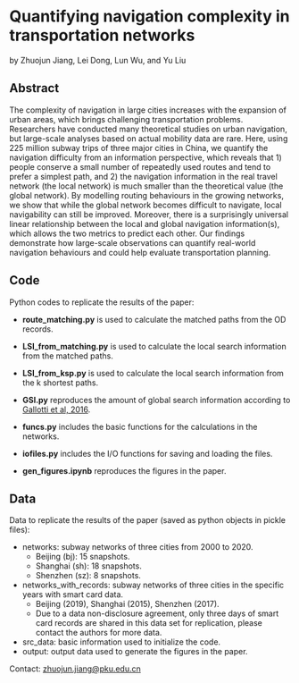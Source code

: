 # Quantifying navigation complexity in transportation networks
by Zhuojun Jiang, Lei Dong, Lun Wu, and Yu Liu

## Abstract
The complexity of navigation in large cities increases with the expansion of urban areas, which brings challenging transportation problems. Researchers have conducted many theoretical studies on urban navigation, but large-scale analyses based on actual mobility data are rare. Here, using 225 million subway trips of three major cities in China, we quantify the navigation difficulty from an information perspective, which reveals that 1) people conserve a small number of repeatedly used routes and tend to prefer a simplest path, and 2) the navigation information in the real travel network (the local network) is much smaller than the theoretical value (the global network). By modelling routing behaviours in the growing networks, we show that while the global network becomes difficult to navigate, local navigability can still be improved. Moreover, there is a surprisingly universal linear relationship between the local and global navigation information(s), which allows the two metrics to predict each other. Our findings demonstrate how large-scale observations can quantify real-world navigation behaviours and could help evaluate transportation planning.

## Code
Python codes to replicate the results of the paper:
- **route_matching.py** is used to calculate the matched paths from the OD records.

- **LSI_from_matching.py** is used to calculate the local search information from the matched paths. 

- **LSI_from_ksp.py** is used to calculate the local search information from the k shortest paths.

- **GSI.py** reproduces the amount of global search information according to [Gallotti et al, 2016](https://www.science.org/doi/10.1126/sciadv.1500445).

- **funcs.py** includes the basic functions for the calculations in the networks.

- **iofiles.py** includes the I/O functions for saving and loading the files.

- **gen_figures.ipynb** reproduces the figures in the paper.

## Data
Data to replicate the results of the paper (saved as python objects in pickle files):
- networks: subway networks of three cities from 2000 to 2020.
	* Beijing (bj): 15 snapshots.
	* Shanghai (sh): 18 snapshots.
	* Shenzhen (sz): 8 snapshots.
- networks_with_records: subway networks of three cities in the specific years with smart card data.
	* Beijing (2019), Shanghai (2015), Shenzhen (2017).
	* Due to a data non-disclosure agreement, only three days of smart card records are shared in this data set for replication, please contact the authors for more data.
- src_data: basic information used to initialize the code.
- output: output data used to generate the figures in the paper.

Contact: zhuojun.jiang@pku.edu.cn

